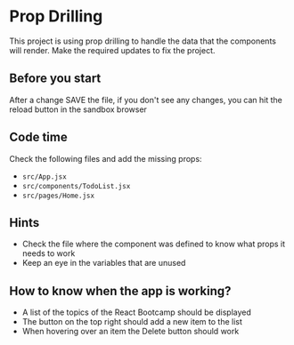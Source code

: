 # Prop Drilling

This project is using prop drilling to handle the data that the components will render. Make the required updates to fix the project.

## Before you start

After a change SAVE the file, if you don't see any changes, you can hit the reload button in the sandbox browser

## Code time

Check the following files and add the missing props:

- `src/App.jsx`
- `src/components/TodoList.jsx`
- `src/pages/Home.jsx`

## Hints

- Check the file where the component was defined to know what props it needs to work
- Keep an eye in the variables that are unused

## How to know when the app is working?

- A list of the topics of the React Bootcamp should be displayed
- The button on the top right should add a new item to the list
- When hovering over an item the Delete button should work
